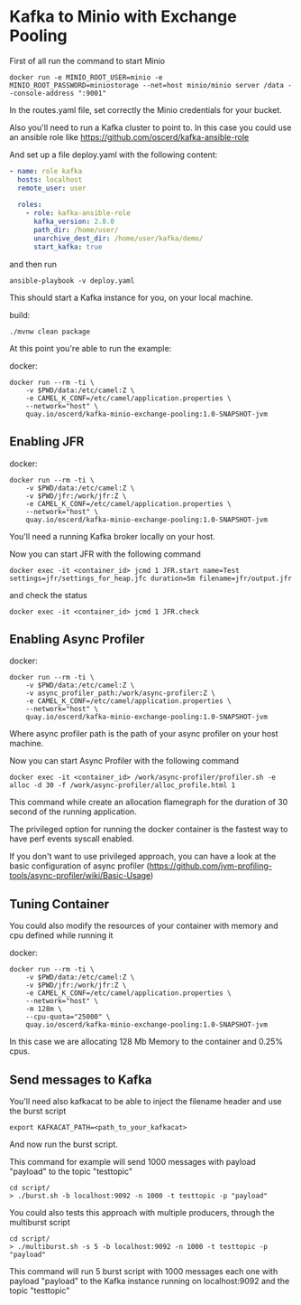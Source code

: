 # Kafka to Minio with Exchange Pooling

First of all run the command to start Minio

```shell script
docker run -e MINIO_ROOT_USER=minio -e MINIO_ROOT_PASSWORD=miniostorage --net=host minio/minio server /data --console-address ":9001"
```

In the routes.yaml file, set correctly the Minio credentials for your bucket.

Also you'll need to run a Kafka cluster to point to. In this case you could use an ansible role like https://github.com/oscerd/kafka-ansible-role

And set up a file deploy.yaml with the following content:

```yaml
- name: role kafka
  hosts: localhost
  remote_user: user
  
  roles:
    - role: kafka-ansible-role
      kafka_version: 2.8.0
      path_dir: /home/user/
      unarchive_dest_dir: /home/user/kafka/demo/
      start_kafka: true
```

and then run

```shell script
ansible-playbook -v deploy.yaml
```

This should start a Kafka instance for you, on your local machine.

build:
```shell script
./mvnw clean package
```

At this point you're able to run the example:

docker:
```shell script
docker run --rm -ti \
    -v $PWD/data:/etc/camel:Z \
    -e CAMEL_K_CONF=/etc/camel/application.properties \
    --network="host" \
    quay.io/oscerd/kafka-minio-exchange-pooling:1.0-SNAPSHOT-jvm
```

## Enabling JFR 

docker:
```shell script
docker run --rm -ti \
    -v $PWD/data:/etc/camel:Z \
    -v $PWD/jfr:/work/jfr:Z \
    -e CAMEL_K_CONF=/etc/camel/application.properties \
    --network="host" \
    quay.io/oscerd/kafka-minio-exchange-pooling:1.0-SNAPSHOT-jvm
```

You'll need a running Kafka broker locally on your host.

Now you can start JFR with the following command

```
docker exec -it <container_id> jcmd 1 JFR.start name=Test settings=jfr/settings_for_heap.jfc duration=5m filename=jfr/output.jfr
```

and check the status

```
docker exec -it <container_id> jcmd 1 JFR.check
```

## Enabling Async Profiler 

docker:
```shell script
docker run --rm -ti \
    -v $PWD/data:/etc/camel:Z \
    -v async_profiler_path:/work/async-profiler:Z \
    -e CAMEL_K_CONF=/etc/camel/application.properties \
    --network="host" \
    quay.io/oscerd/kafka-minio-exchange-pooling:1.0-SNAPSHOT-jvm
```

Where async profiler path is the path of your async profiler on your host machine.

Now you can start Async Profiler with the following command

```
docker exec -it <container_id> /work/async-profiler/profiler.sh -e alloc -d 30 -f /work/async-profiler/alloc_profile.html 1
```

This command while create an allocation flamegraph for the duration of 30 second of the running application.

The privileged option for running the docker container is the fastest way to have perf events syscall enabled.

If you don't want to use privileged approach, you can have a look at the basic configuration of async profiler (https://github.com/jvm-profiling-tools/async-profiler/wiki/Basic-Usage)

## Tuning Container

You could also modify the resources of your container with memory and cpu defined while running it

docker:
```shell script
docker run --rm -ti \
    -v $PWD/data:/etc/camel:Z \
    -v $PWD/jfr:/work/jfr:Z \ 
    -e CAMEL_K_CONF=/etc/camel/application.properties \ 
    --network="host" \ 
    -m 128m \ 
    --cpu-quota="25000" \ 
    quay.io/oscerd/kafka-minio-exchange-pooling:1.0-SNAPSHOT-jvm
```

In this case we are allocating 128 Mb Memory to the container and 0.25% cpus.

## Send messages to Kafka

You'll need also kafkacat to be able to inject the filename header and use the burst script

```shell script
export KAFKACAT_PATH=<path_to_your_kafkacat>
```

And now run the burst script.

This command for example will send 1000 messages with payload "payload" to the topic "testtopic"

```shell script
cd script/
> ./burst.sh -b localhost:9092 -n 1000 -t testtopic -p "payload"
```

You could also tests this approach with multiple producers, through the multiburst script

```shell script
cd script/
> ./multiburst.sh -s 5 -b localhost:9092 -n 1000 -t testtopic -p "payload"
```

This command will run 5 burst script with 1000 messages each one with payload "payload" to the Kafka instance running on localhost:9092 and the topic "testtopic"



